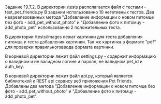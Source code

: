 Задание 19.7.2.
В директории /tests располагается файл с тестами - test_pet_friends.py
В задании использованно 10 негативных тестов.
Два неареалезованных метода "Добавление информации о новом питомце без фото - add_pet_without_photo" и 
"Добавление фото к питомцу - add_photo_pet" использованно 2 положительных теста.

В директории /tests/images лежат картинки для теста добавления питомца и теста добавления картинки.
Так же картинка в формате "pdf" для проверки правильноговвода формата картинки.

В корневой директории лежит файл settings.py - содержит информацию о валидном и не валидном логине и пароле,
не валидном pet_id и auth_key.

В корневой директории лежит файл api.py, который является библиотекой к REST api сервису веб приложения Pet Friends.
Добавлены два метода "Добавление информации о новом питомце без фото - add_pet_without_photo" и 
"Добавление фото к питомцу - add_photo_pet".
